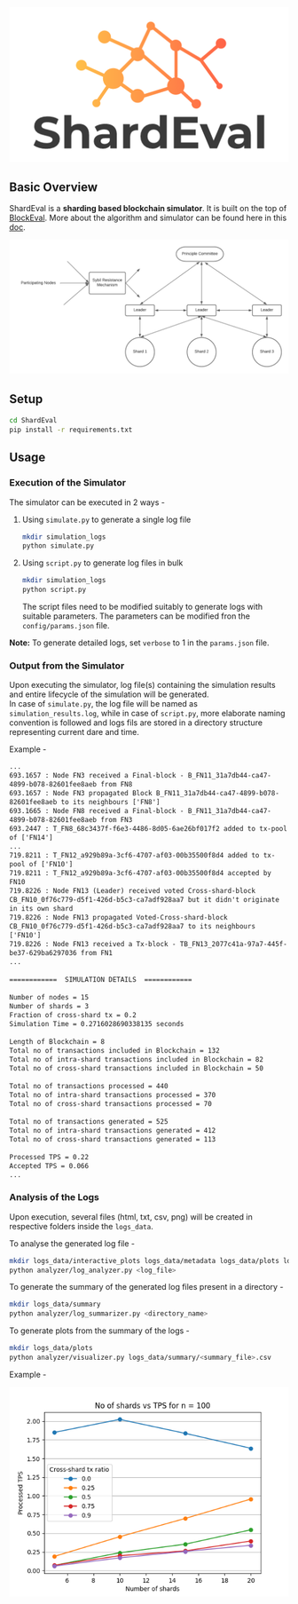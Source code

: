 ![ShardEVal](docs/ShardEval.png)

## Basic Overview
ShardEval is a **sharding based blockchain simulator**. It is built on the top of [BlockEval](https://github.com/deepakgouda/BlockEval). More about the algorithm and simulator can be found here in this [doc](https://docs.google.com/document/d/1rB9lp8E5DQ6BXFdl3mfWjlItKq1i_78THTsPUrD1aXc/edit#).

![Architecture](docs/draft.png)

## Setup
```bash
cd ShardEval
pip install -r requirements.txt
```

## Usage 

### Execution of the Simulator
The simulator can be executed in 2 ways -
1. Using ```simulate.py``` to generate a single log file

    ```bash
    mkdir simulation_logs
    python simulate.py
    ```

2. Using ```script.py``` to generate log files in bulk

    ```bash
    mkdir simulation_logs
    python script.py
    ```

    The script files need to be modified suitably to generate logs with suitable parameters. The parameters can be modified fron the ```config/params.json``` file.

**Note:** To generate detailed logs, set ```verbose``` to 1 in the ```params.json``` file.


### Output from the Simulator
Upon executing the simulator, log file(s) containing the simulation results and entire lifecycle of the simulation will be generated.  
In case of ```simulate.py```, the log file will be named as ```simulation_results.log```, while in case of ```script.py```, more elaborate naming convention is followed and logs fils are stored in a directory structure representing current dare and time.

Example -

```
...
693.1657 : Node FN3 received a Final-block - B_FN11_31a7db44-ca47-4899-b078-82601fee8aeb from FN8
693.1657 : Node FN3 propagated Block B_FN11_31a7db44-ca47-4899-b078-82601fee8aeb to its neighbours ['FN8']
693.1665 : Node FN8 received a Final-block - B_FN11_31a7db44-ca47-4899-b078-82601fee8aeb from FN3
693.2447 : T_FN8_68c3437f-f6e3-4486-8d05-6ae26bf017f2 added to tx-pool of ['FN14']
...
719.8211 : T_FN12_a929b89a-3cf6-4707-af03-00b35500f8d4 added to tx-pool of ['FN10']
719.8211 : T_FN12_a929b89a-3cf6-4707-af03-00b35500f8d4 accepted by FN10
719.8226 : Node FN13 (Leader) received voted Cross-shard-block CB_FN10_0f76c779-d5f1-426d-b5c3-ca7adf928aa7 but it didn't originate in its own shard
719.8226 : Node FN13 propagated Voted-Cross-shard-block CB_FN10_0f76c779-d5f1-426d-b5c3-ca7adf928aa7 to its neighbours ['FN10']
719.8226 : Node FN13 received a Tx-block - TB_FN13_2077c41a-97a7-445f-be37-629ba6297036 from FN1
...

============  SIMULATION DETAILS  ============

Number of nodes = 15
Number of shards = 3
Fraction of cross-shard tx = 0.2
Simulation Time = 0.2716028690338135 seconds

Length of Blockchain = 8
Total no of transactions included in Blockchain = 132
Total no of intra-shard transactions included in Blockchain = 82
Total no of cross-shard transactions included in Blockchain = 50

Total no of transactions processed = 440
Total no of intra-shard transactions processed = 370
Total no of cross-shard transactions processed = 70

Total no of transactions generated = 525
Total no of intra-shard transactions generated = 412
Total no of cross-shard transactions generated = 113

Processed TPS = 0.22
Accepted TPS = 0.066
...
```

### Analysis of the Logs
Upon execution, several files (html, txt, csv, png) will be created in respective folders inside the ```logs_data```.   

To analyse the generated log file -
```bash
mkdir logs_data/interactive_plots logs_data/metadata logs_data/plots logs_data/summary
python analyzer/log_analyzer.py <log_file>
```

To generate the summary of the generated log files present in a directory -
```bash
mkdir logs_data/summary
python analyzer/log_summarizer.py <directory_name>
```

To generate plots from the summary of the logs -
```bash
mkdir logs_data/plots
python analyzer/visualizer.py logs_data/summary/<summary_file>.csv
```

Example -

![sample plot](docs/sample_plt.png)
